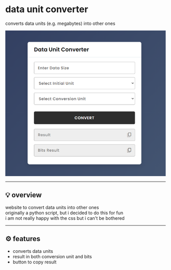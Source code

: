 # data unit converter

converts data units (e.g. megabytes) into other ones

![image](./__project_image__/image.png)

---

## 💡 overview

website to convert data units into other ones  
originally a python script, but i decided to do this for fun  
i am not really happy with the css but i can't be bothered

---

## ⚙️ features

- converts data units
- result in both conversion unit and bits
- button to copy result
